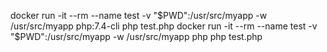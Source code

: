 docker run -it --rm --name test -v "$PWD":/usr/src/myapp -w /usr/src/myapp php:7.4-cli php test.php
 docker run -it --rm --name test -v "$PWD":/usr/src/myapp -w /usr/src/myapp php php test.php